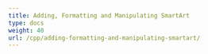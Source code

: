 ```yaml
---
title: Adding, Formatting and Manipulating SmartArt
type: docs
weight: 40
url: /cpp/adding-formatting-and-manipulating-smartart/
---
```



